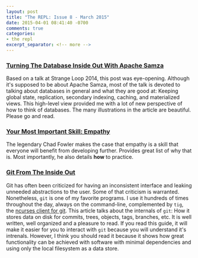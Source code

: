 ```yaml
---
layout: post
title: "The REPL: Issue 8 - March 2015"
date: 2015-04-01 08:41:40 -0700
comments: true
categories:
- the repl
excerpt_separator: <!-- more -->
---
```


### [Turning The Database Inside Out With Apache Samza][1]

Based on a talk at Strange Loop 2014, this post was eye-opening. Although it's supposed to be about Apache Samza, most of the talk is devoted to talking about databases in general and what they are good at: Keeping global state, replication, secondary indexing, caching, and materialized views. This high-level view provided me with a lot of new perspective of how to think of databases. The many illustrations in the article are beautiful. Please go and read.

### [Your Most Important Skill: Empathy][2]

The legendary Chad Fowler makes the case that empathy is a skill that everyone will benefit from developing further. Provides great list of why that is. Most importantly, he also details **how** to practice.

### [Git From The Inside Out][4]

Git has often been criticized for having an inconsistent interface and leaking unneeded abstractions to the user. Some of that criticism is warranted. Nonetheless, `git` is one of my favorite programs. I use it hundreds of times throughout the day, always on the command-line, complemented by `tig`, the [ncurses client for git][4]. This article talks about the internals of `git`: How it stores data on disk for commits, trees, objects, tags, branches, etc. It is well written, well organized and a pleasure to read. If you read this guide, it will make it easier for you to interact with `git` because you will understand it's intrenals. However, I think you should read it because it shows how great functionality can be achieved with software with minimal dependencies and using only the local filesystem as a data store.

[1]: http://blog.confluent.io/2015/03/04/turning-the-database-inside-out-with-apache-samza/
[2]: http://chadfowler.com/blog/2014/01/19/empathy/
[3]: https://codewords.recurse.com/issues/two/git-from-the-inside-out
[4]: http://jonas.nitro.dk/tig/
